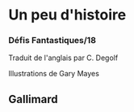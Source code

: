 # Un peu d'histoire

### Défis Fantastiques/18

Traduit de l'anglais par C. Degolf

Illustrations de Gary Mayes

## Gallimard
